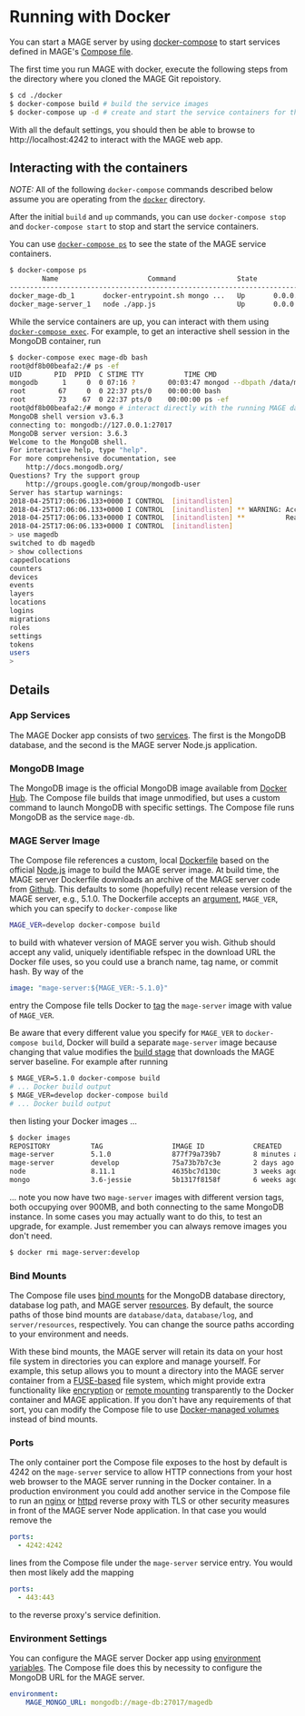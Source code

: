 # Running with Docker

You can start a MAGE server by using [docker-compose](https://docs.docker.com/compose/overview/) to start services
defined in MAGE's [Compose file](docker-compose.yml).

The first time you run MAGE with docker, execute the following steps from the directory where you cloned the 
MAGE Git repoistory.

```bash
$ cd ./docker
$ docker-compose build # build the service images
$ docker-compose up -d # create and start the service containers for the first time
```

With all the default settings, you should then be able to browse to http://localhost:4242 to interact with the MAGE web app.

## Interacting with the containers

_NOTE:_ All of the following `docker-compose` commands described below assume you are operating from the 
[`docker`](docker) directory.

After the initial `build` and `up` commands, you can use `docker-compose stop` and `docker-compose start` to stop and start
the service containers.

You can use [`docker-compose ps`](https://docs.docker.com/compose/reference/ps/) to see the state of the MAGE service containers.
```bash
$ docker-compose ps
        Name                      Command               State             Ports          
-----------------------------------------------------------------------------------------
docker_mage-db_1       docker-entrypoint.sh mongo ...   Up       0.0.0.0:27017->27017/tcp
docker_mage-server_1   node ./app.js                    Up       0.0.0.0:4242->4242/tcp
```
While the service containers are up, you can interact with them using [`docker-compose exec`](https://docs.docker.com/compose/reference/exec/).
For example, to get an interactive shell session in the MongoDB container, run
```bash
$ docker-compose exec mage-db bash
root@df8b00beafa2:/# ps -ef
UID        PID  PPID  C STIME TTY          TIME CMD
mongodb      1     0  0 07:16 ?        00:03:47 mongod --dbpath /data/mage --logpath /var/log
root        67     0  0 22:37 pts/0    00:00:00 bash
root        73    67  0 22:37 pts/0    00:00:00 ps -ef
root@df8b00beafa2:/# mongo # interact directly with the running MAGE database
MongoDB shell version v3.6.3
connecting to: mongodb://127.0.0.1:27017
MongoDB server version: 3.6.3
Welcome to the MongoDB shell.
For interactive help, type "help".
For more comprehensive documentation, see
	http://docs.mongodb.org/
Questions? Try the support group
	http://groups.google.com/group/mongodb-user
Server has startup warnings: 
2018-04-25T17:06:06.133+0000 I CONTROL  [initandlisten] 
2018-04-25T17:06:06.133+0000 I CONTROL  [initandlisten] ** WARNING: Access control is not enabled for the database.
2018-04-25T17:06:06.133+0000 I CONTROL  [initandlisten] **          Read and write access to data and configuration is unrestricted.
2018-04-25T17:06:06.133+0000 I CONTROL  [initandlisten] 
> use magedb
switched to db magedb
> show collections
cappedlocations
counters
devices
events
layers
locations
logins
migrations
roles
settings
tokens
users
> 
```

## Details

### App Services

The MAGE Docker app consists of two [services](https://docs.docker.com/get-started/part3/#about-services).  The first is
the MongoDB database, and the second is the MAGE server Node.js application.

### MongoDB Image

The MongoDB image is the official MongoDB image available from [Docker Hub](https://hub.docker.com/_/mongo/).  The Compose 
file builds that image unmodified, but uses a custom command to launch MongoDB with specific settings.  The Compose file 
runs MongoDB as the service `mage-db`.

### MAGE Server Image

The Compose file references a custom, local [Dockerfile](server/Dockerfile) based on the official [Node.js](https://hub.docker.com/_/node/)
image to build the MAGE server image.  At build time, the MAGE server Dockerfile downloads an archive of the MAGE server
code from [Github](https://github.com/ngageoint/mage-server).  This defaults to some (hopefully) recent release version of 
the MAGE server, e.g., 5.1.0.  The Dockerfile accepts an [argument](https://docs.docker.com/engine/reference/builder/#arg),
`MAGE_VER`, which you can specify to `docker-compose` like 
```bash
MAGE_VER=develop docker-compose build
```
to build with whatever version of MAGE server you wish.  Github should accept any valid, uniquely identifiable refspec in 
the download URL the Docker file uses, so you could use a branch name, tag name, or commit hash.  By way of the 
```yaml
image: "mage-server:${MAGE_VER:-5.1.0}"
```
entry the Compose file tells Docker to [tag](https://docs.docker.com/get-started/part2/#tag-the-image) the `mage-server`
image with value of `MAGE_VER`.

Be aware that every different value you specify for `MAGE_VER` to `docker-compose build`, Docker will build a separate
`mage-server` image because changing that value modifies the [build stage](https://docs.docker.com/develop/develop-images/multistage-build/)
that downloads the MAGE server baseline.  For example after running
```bash
$ MAGE_VER=5.1.0 docker-compose build
# ... Docker build output
$ MAGE_VER=develop docker-compose build
# ... Docker build output
```
then listing your Docker images ...
```bash
$ docker images
REPOSITORY          TAG                 IMAGE ID            CREATED             SIZE
mage-server         5.1.0               877f79a739b7        8 minutes ago       949MB
mage-server         develop             75a73b7b7c3e        2 days ago          961MB
node                8.11.1              4635bc7d130c        3 weeks ago         673MB
mongo               3.6-jessie          5b1317f8158f        6 weeks ago         366MB
```
... note you now have two `mage-server` images with different version tags, both occupying over 900MB, and both connecting
to the same MongoDB instance.  In some cases you may actually want to do this, to test an upgrade, for example.  Just remember
 you can always remove images you don't need.
```bash
$ docker rmi mage-server:develop
```

### Bind Mounts

The Compose file uses [bind mounts](https://docs.docker.com/storage/bind-mounts/) for the MongoDB database directory,
database log path, and MAGE server [resources](../README.md#mage-local-media-directory).  By default, the source paths 
of those bind mounts are `database/data`, `database/log`, and `server/resources`, respectively.  You can change the 
source paths according to your environment and needs.

With these bind mounts, the MAGE server will retain its data on your host file system in directories you can explore
and manage yourself.  For example, this setup allows you to mount a directory into the MAGE server container from a 
[FUSE-based](https://github.com/libfuse/libfuse) file system, which might provide extra functionality like 
[encryption](https://www.veracrypt.fr) or [remote mounting](https://github.com/libfuse/sshfs) transparently to the 
Docker container and MAGE application.  If you don't have any requirements of that sort, you can modify the Compose file
to use [Docker-managed volumes](https://docs.docker.com/storage/volumes/) instead of bind mounts.

### Ports

The only container port the Compose file exposes to the host by default is 4242 on the `mage-server` service to allow
HTTP connections from your host web browser to the MAGE server running in the Docker container.  In a production 
environment you could add another service in the Compose file to run an [nginx](https://hub.docker.com/_/nginx/)
or [httpd](https://hub.docker.com/_/httpd/) reverse proxy with TLS or other security measures in front of the MAGE
server Node application.  In that case you would remove the 
```yaml
ports:
  - 4242:4242
```
lines from the Compose file under the `mage-server` service entry.  You would then most likely add the mapping
```yaml
ports:
  - 443:443
```
to the reverse proxy's service definition.

### Environment Settings

You can configure the MAGE server Docker app using [environment variables](../README.md#mage-environment-settings).
The Compose file does this by necessity to configure the MongoDB URL for the MAGE server.
```yaml
environment: 
    MAGE_MONGO_URL: mongodb://mage-db:27017/magedb
```

